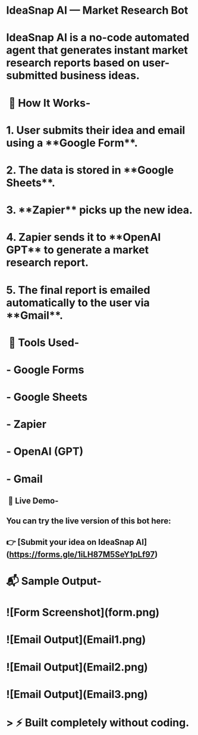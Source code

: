 # **IdeaSnap AI — Market Research Bot**

# 

# IdeaSnap AI is a no-code automated agent that generates instant market research reports based on user-submitted business ideas.

# 

#  🚀 **How It Works-**

# 1\. User submits their idea and email using a \*\*Google Form\*\*.

# 2\. The data is stored in \*\*Google Sheets\*\*.

# 3\. \*\*Zapier\*\* picks up the new idea.

# 4\. Zapier sends it to \*\*OpenAI GPT\*\* to generate a market research report.

# 5\. The final report is emailed automatically to the user via \*\*Gmail\*\*.

# 

#  🔧 **Tools Used-**

# \- Google Forms

# \- Google Sheets

# \- Zapier

# \- OpenAI (GPT)

# \- Gmail





## &nbsp;🔗 **Live Demo-**

## **You can try the live version of this bot here:**  

## 👉 \[Submit your idea on IdeaSnap AI](https://forms.gle/1iLH87M5SeY1pLf97)

# 

# 📬 **Sample Output-**

# !\[Form Screenshot](form.png)

# !\[Email Output](Email1.png)

# !\[Email Output](Email2.png)

# !\[Email Output](Email3.png)

# 

# > ⚡ **Built completely without coding.**


